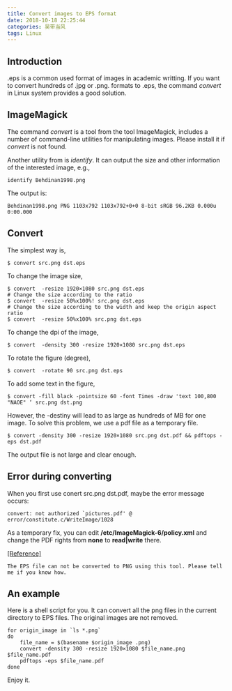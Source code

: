 ```yaml
---
title: Convert images to EPS format
date: 2018-10-18 22:25:44
categories: 吴带当风
tags: Linux
---
```


## Introduction

.eps is a common used format of images in academic writting. If you want to convert hundreds of .jpg or .png. formats to .eps, the command *convert* in Linux system provides a good solution.

## ImageMagick
<!-- more -->
The command *convert* is a tool from the tool ImageMagick, includes a number of command-line utilities for manipulating images. Please install it if *convert* is not found.

Another utility from is *identify*. It can output the size and other information of the interested image, e.g.,

    identify Behdinan1998.png

The output is:

    Behdinan1998.png PNG 1103x792 1103x792+0+0 8-bit sRGB 96.2KB 0.000u 0:00.000

## Convert

The simplest way is,

    $ convert src.png dst.eps

To change the image size, 

    $ convert  -resize 1920×1080 src.png dst.eps
    # Change the size according to the ratio
    $ convert  -resize 50%x100%! src.png dst.eps
    # Change the size according to the width and keep the origin aspect ratio
    $ convert  -resize 50%x100% src.png dst.eps

To change the dpi of the image,

    $ convert  -density 300 -resize 1920×1080 src.png dst.eps

To rotate the figure (degree),

    $ convert  -rotate 90 src.png dst.eps

To add some text in the figure,

    $ convert -fill black -pointsize 60 -font Times -draw 'text 100,800 "NAOE" ‘ src.png dst.png

However, the -destiny will lead to as large as hundreds of MB for one image. To solve this problem, we use a pdf file as a temporary file.

    $ convert -density 300 -resize 1920×1080 src.png dst.pdf && pdftops -eps dst.pdf

The output file is not large and clear enough.

## Error during converting

When you first use conert src.png dst.pdf, maybe the error message occurs:

    convert: not authorized `pictures.pdf' @ error/constitute.c/WriteImage/1028

As a temporary fix, you can edit **/etc/ImageMagick-6/policy.xml** and change the PDF rights from **none** to **read|write** there.

[[Reference]](https://askubuntu.com/questions/1081695/error-during-converting-jpg-to-pdf)

    The EPS file can not be converted to PNG using this tool. Please tell me if you know how.

## An example

Here is a shell script for you. It can convert all the png files in the current directory to EPS files. The original images are not removed.

    for origin_image in `ls *.png`
    do
        file_name = $(basename $origin_image .png)
        convert -density 300 -resize 1920×1080 $file_name.png $file_name.pdf
        pdftops -eps $file_name.pdf
    done


Enjoy it.